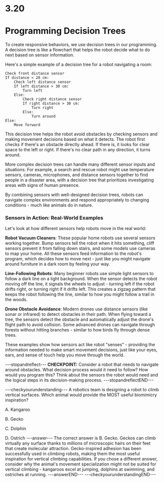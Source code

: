 # 3.20
# ****Programming Decision Trees****

To create responsive behaviors, we use decision trees in our programming. A decision tree is like a flowchart that helps the robot decide what to do next based on sensor information.

Here's a simple example of a decision tree for a robot navigating a room:

```
Check front distance sensor
If distance < 20 cm:
    Check left distance sensor
    If left distance > 30 cm:
        Turn left
    Else:
        Check right distance sensor
        If right distance > 30 cm:
            Turn right
        Else:
            Turn around
Else:
    Move forward
```

This decision tree helps the robot avoid obstacles by checking sensors and making movement decisions based on what it detects. The robot first checks if there's an obstacle directly ahead. If there is, it looks for clear space to the left or right. If there's no clear path in any direction, it turns around.

More complex decision trees can handle many different sensor inputs and situations. For example, a search and rescue robot might use temperature sensors, cameras, microphones, and distance sensors together to find people in a disaster area, with a decision tree that prioritizes investigating areas with signs of human presence.

By combining sensors with well-designed decision trees, robots can navigate complex environments and respond appropriately to changing conditions - much like animals do in nature.

### **Sensors in Action: Real-World Examples**

Let's look at how different sensors help robots move in the real world:

**Robot Vacuum Cleaners**: These popular home robots use several sensors working together. Bump sensors tell the robot when it hits something, cliff sensors prevent it from falling down stairs, and some models use cameras to map your home. All these sensors feed information to the robot's program, which decides how to move next - just like you might navigate around furniture in a dark room by feeling your way.

**Line-Following Robots**: Many beginner robots use simple light sensors to follow a dark line on a light background. When the sensor detects the robot moving off the line, it signals the wheels to adjust - turning left if the robot drifts right, or turning right if it drifts left. This creates a zigzag pattern that keeps the robot following the line, similar to how you might follow a trail in the woods.

**Drone Obstacle Avoidance**: Modern drones use distance sensors (like sonar or infrared) to detect obstacles in their path. When flying toward a tree, the sensors detect the obstacle and automatically adjust the drone's flight path to avoid collision. Some advanced drones can navigate through forests without hitting branches - similar to how birds fly through dense trees.

These examples show how sensors act like robot "senses" - providing the information needed to make smart movement decisions, just like your eyes, ears, and sense of touch help you move through the world.

---stopandreflect---
**CHECKPOINT:** Consider a robot that needs to navigate around obstacles. What decision process would it need to follow? How would you program this? Think about the sensors the robot would need and the logical steps in its decision-making process.
---stopandreflectEND---

---checkyourunderstanding---
A robotics team is designing a robot to climb vertical surfaces. Which animal would provide the MOST useful biomimicry inspiration?

A. Kangaroo

B. Gecko

C. Dolphin

D. Ostrich
---answer---
The correct answer is B. Gecko. Geckos can climb virtually any surface thanks to millions of microscopic hairs on their feet that create molecular attraction. Gecko-inspired adhesion has been successfully used in climbing robots, making them the most useful inspiration for vertical climbing capabilities. If you chose a different answer, consider why the animal's movement specialization might not be suited for vertical climbing - kangaroos excel at jumping, dolphins at swimming, and ostriches at running.
---answerEND---
---checkyourunderstandingEND---


